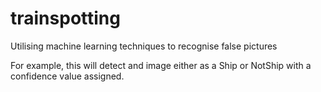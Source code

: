 # trainspotting
Utilising machine learning techniques to recognise false pictures


For example, this will detect and image either as a Ship or NotShip with a confidence value assigned. 

